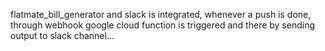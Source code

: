 flatmate_bill_generator
and slack is integrated, whenever a push is done, through webhook google cloud function is triggered and there by sending output to slack channel...
